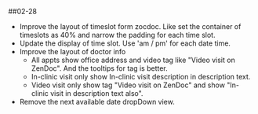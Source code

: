 ##02-28
- Improve the layout of timeslot form zocdoc. Like set the container
of timeslots as 40% and narrow the padding for each time slot.
- Update the display of time slot. Use 'am / pm' for each date time.
- Improve the layout of doctor info
    - All appts
  show office address and video tag like "Video visit on ZenDoc". And the tooltips for tag is
  better.
    - In-clinic visit only
  show In-clinic visit description in description text.
    - Video visit only
  show tag "Video visit on ZenDoc" and show "In-clinic visit in description text also".
- Remove the next available date dropDown view.